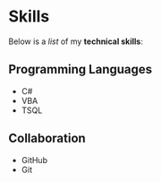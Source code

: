  # Skills
 
 Below is a _list_ of my **technical skills**:
 
 ## Programming Languages
 - C#
 - VBA
 - TSQL
 
 ## Collaboration
- GitHub
- Git
 
